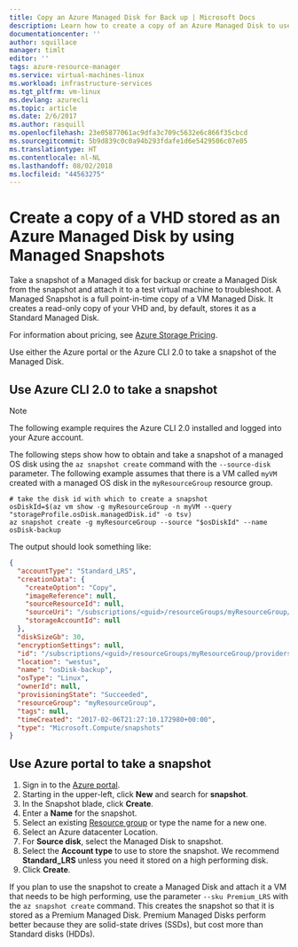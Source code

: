 ```yaml
---
title: Copy an Azure Managed Disk for Back up | Microsoft Docs
description: Learn how to create a copy of an Azure Managed Disk to use for back up or troubleshooting disk issues.
documentationcenter: ''
author: squillace
manager: timlt
editor: ''
tags: azure-resource-manager
ms.service: virtual-machines-linux
ms.workload: infrastructure-services
ms.tgt_pltfrm: vm-linux
ms.devlang: azurecli
ms.topic: article
ms.date: 2/6/2017
ms.author: rasquill
ms.openlocfilehash: 23e05877061ac9dfa3c709c5632e6c866f35cbcd
ms.sourcegitcommit: 5b9d839c0c0a94b293fdafe1d6e5429506c07e05
ms.translationtype: HT
ms.contentlocale: nl-NL
ms.lasthandoff: 08/02/2018
ms.locfileid: "44563275"
---
```

# <a name="create-a-copy-of-a-vhd-stored-as-an-azure-managed-disk-by-using-managed-snapshots"></a>Create a copy of a VHD stored as an Azure Managed Disk by using Managed Snapshots
Take a snapshot of a Managed disk for backup or create a Managed Disk from the snapshot and attach it to a test virtual machine to troubleshoot. A Managed Snapshot is a full point-in-time copy of a VM Managed Disk. It creates a read-only copy of your VHD and, by default, stores it as a Standard Managed Disk. 

For information about pricing, see [Azure Storage Pricing](https://azure.microsoft.com/pricing/details/managed-disks/). <!--Add link to topic or blog post that explains managed disks. -->

Use either the Azure portal or the Azure CLI 2.0 to take a snapshot of the Managed Disk.

## <a name="use-azure-cli-20-to-take-a-snapshot"></a>Use Azure CLI 2.0 to take a snapshot

> [!NOTE] 
> The following example requires the Azure CLI 2.0 installed and logged into your Azure account.

The following steps show how to obtain and take a snapshot of a managed OS disk using the `az snapshot create` command with the `--source-disk` parameter. The following example assumes that there is a VM called `myVM` created with a managed OS disk in the `myResourceGroup` resource group.

```azure-cli
# take the disk id with which to create a snapshot
osDiskId=$(az vm show -g myResourceGroup -n myVM --query "storageProfile.osDisk.managedDisk.id" -o tsv)
az snapshot create -g myResourceGroup --source "$osDiskId" --name osDisk-backup
```

The output should look something like:

```json
{
  "accountType": "Standard_LRS",
  "creationData": {
    "createOption": "Copy",
    "imageReference": null,
    "sourceResourceId": null,
    "sourceUri": "/subscriptions/<guid>/resourceGroups/myResourceGroup/providers/Microsoft.Compute/disks/osdisk_6NexYgkFQU",
    "storageAccountId": null
  },
  "diskSizeGb": 30,
  "encryptionSettings": null,
  "id": "/subscriptions/<guid>/resourceGroups/myResourceGroup/providers/Microsoft.Compute/snapshots/osDisk-backup",
  "location": "westus",
  "name": "osDisk-backup",
  "osType": "Linux",
  "ownerId": null,
  "provisioningState": "Succeeded",
  "resourceGroup": "myResourceGroup",
  "tags": null,
  "timeCreated": "2017-02-06T21:27:10.172980+00:00",
  "type": "Microsoft.Compute/snapshots"
}
```

## <a name="use-azure-portal-to-take-a-snapshot"></a>Use Azure portal to take a snapshot 

1. Sign in to the [Azure portal](https://portal.azure.com).
2. Starting in the upper-left, click **New** and search for **snapshot**.
3. In the Snapshot blade, click **Create**.
4. Enter a **Name** for the snapshot.
5. Select an existing [Resource group](../../azure-resource-manager/resource-group-overview.md#resource-groups) or type the name for a new one. 
6. Select an Azure datacenter Location.  
7. For **Source disk**, select the Managed Disk to snapshot.
8. Select the **Account type** to use to store the snapshot. We recommend **Standard_LRS** unless you need it stored on a high performing disk.
9. Click **Create**.

If you plan to use the snapshot to create a Managed Disk and attach it a VM that needs to be high performing, use the parameter `--sku Premium_LRS` with the `az snapshot create` command. This creates the snapshot so that it is stored as a Premium Managed Disk. Premium Managed Disks perform better because they are solid-state drives (SSDs), but cost more than Standard disks (HDDs).


